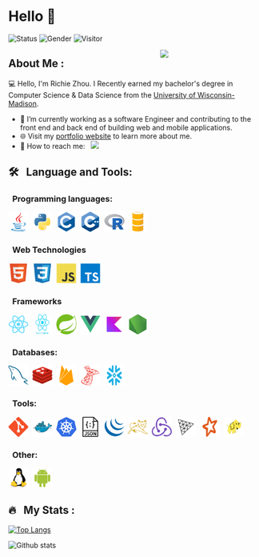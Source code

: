 # Hello :wave:

![Status](https://img.shields.io/badge/status-up-brightgreen) 
![Gender](https://img.shields.io/badge/gender-%F0%9F%A4%B5-lightgrey) 
![Visitor](https://komarev.com/ghpvc/?username=arunike&color=c770f0)

<img align='right' src='https://octodex.github.com/images/codercat.jpg' width='200'>

## About Me :
<!-- :computer: Hello, I'm Richie Zhou. Currently, I'm pursuing my master's in Computer Science at <a href="https://www.cs.columbia.edu/" target="blank">Columbia University</a>. Previously, I earned my bachelor's degree in Computer Science & Data Science from the <a href="https://cdis.wisc.edu/" target="blank">University of Wisconsin-Madison</a>. -->
:computer: Hello, I'm Richie Zhou. I Recently earned my bachelor's degree in Computer Science & Data Science from the <a href="https://cdis.wisc.edu/" target="blank">University of Wisconsin-Madison</a>.

- :office: I’m currently working as a software Engineer and contributing to the front end and back end of building web and mobile applications.
- :globe_with_meridians: Visit my <a href="https://arunike.github.io/" target="blank">portfolio website</a> to learn more about me. 
- :email: How to reach me: &nbsp; <a href="https://www.linkedin.com/in/richiezhou"><img src="https://img.shields.io/badge/linkedin-%230077B5.svg?&style=for-the-badge&logo=linkedin&logoColor=white" /></a>

## 🛠 &nbsp; Language and Tools:

### &nbsp; Programming languages:
<p> 
    <img src="https://github.com/devicons/devicon/blob/master/icons/java/java-original.svg" title="Java" alt="java" width="40" height="40"/>&nbsp;
    <img src="https://github.com/devicons/devicon/blob/master/icons/python/python-original.svg" title="Python" alt="python" width="40" height="40"/>&nbsp;
    <img src="https://github.com/devicons/devicon/blob/master/icons/c/c-original.svg" title="C" alt="c" width="40" height="40"/>&nbsp;
    <img src="https://github.com/devicons/devicon/blob/master/icons/cplusplus/cplusplus-original.svg" title="C++" alt="cpp" width="40" height="40"/>&nbsp;
    <img src="https://github.com/devicons/devicon/blob/master/icons/r/r-original.svg" title="R" alt="r" width="40" height="40"/>&nbsp;
    <img src="https://github.com/arunike/arunike.github.io/blob/main/src/assets/imgs/techstack/sql.png" title="SQL" alt="sql" width="40" height="40"/>&nbsp;
</p>

### &nbsp; Web Technologies
<p>
    <img src="https://github.com/devicons/devicon/blob/master/icons/html5/html5-original.svg" title="HTML5" alt="html" width="40" height="40"/>&nbsp;
    <img src="https://github.com/devicons/devicon/blob/master/icons/css3/css3-original.svg"  title="CSS3" alt="css" width="40" height="40"/>&nbsp;
    <img src="https://github.com/devicons/devicon/blob/master/icons/javascript/javascript-original.svg" title="JavaScript" alt="javascript" width="40" height="40"/>&nbsp;
    <img src="https://github.com/devicons/devicon/blob/master/icons/typescript/typescript-original.svg" title="TypeScript" alt="typescript" width="40" height="40"/>&nbsp;
</p>

### &nbsp; Frameworks
<p>
    <img src="https://github.com/devicons/devicon/blob/master/icons/react/react-original.svg" title="React" alt="react" width="40" height="40"/>&nbsp;
    <img src="https://github.com/arunike/arunike.github.io/blob/main/src/assets/imgs/techstack/react-native.png" title="React Native" alt="react native" width="40" height="40"/>&nbsp;
    <img src="https://github.com/devicons/devicon/blob/master/icons/spring/spring-original.svg" title="Spring Boot" alt="spring boot" width="40" height="40"/>&nbsp;
    <img src="https://github.com/devicons/devicon/blob/master/icons/vuejs/vuejs-original.svg" title="Vue" alt="vue" width="40" height="40"/>&nbsp;
    <img src="https://github.com/devicons/devicon/blob/master/icons/kotlin/kotlin-original.svg" title="Kotlin" alt="kotlin" width="40" height="40"/>&nbsp;
    <img src="https://github.com/devicons/devicon/blob/master/icons/nodejs/nodejs-original.svg" title="NodeJS" alt="nodejs" width="40" height="40"/>&nbsp;
</p>

### &nbsp; Databases:
<p>
    <img src="https://github.com/devicons/devicon/blob/master/icons/mysql/mysql-original.svg" title="Mysql" alt="mysql" width="40" height="40"/>&nbsp;
    <img src="https://github.com/devicons/devicon/blob/master/icons/redis/redis-original.svg" title="Redis" alt="redis" width="40" height="40"/>&nbsp;
    <img src="https://github.com/devicons/devicon/blob/master/icons/firebase/firebase-plain.svg" title="Firebase" alt="firebase" width="40" height="40"/>&nbsp;
    <img src="https://github.com/devicons/devicon/blob/master/icons/microsoftsqlserver/microsoftsqlserver-plain.svg" title="Sql Server" alt="sql server" width="40" height="40"/>&nbsp;
    <img src="https://github.com/arunike/arunike.github.io/blob/main/src/assets/imgs/techstack/snowflake.png" title="Snowflake" alt="snowflake" width="40" height="40"/>&nbsp;
</p>

### &nbsp; Tools:
<p>
    <img src="https://github.com/devicons/devicon/blob/master/icons/git/git-original.svg" title="Git" alt="git" width="40" height="40"/>&nbsp;
    <img src="https://github.com/devicons/devicon/blob/master/icons/docker/docker-original.svg" title="Docker" alt="docker" width="40" height="40"/>&nbsp;
    <img src="https://github.com/devicons/devicon/blob/master/icons/kubernetes/kubernetes-plain.svg" title="Kubernetes" alt="k8s" width="40" height="40"/>&nbsp;
    <img src="https://github.com/arunike/arunike.github.io/blob/main/src/assets/imgs/techstack/json.png" title="JSON" alt="json" width="40" height="40"/>&nbsp;
    <img src="https://github.com/devicons/devicon/blob/master/icons/jquery/jquery-original.svg" title="JQuery" alt="jquery" width="40" height="40"/>&nbsp;
    <img src="https://github.com/devicons/devicon/blob/master/icons/tomcat/tomcat-line.svg" title="Tomcat" alt="tomcat" width="40" height="40"/>&nbsp;
    <img src="https://github.com/devicons/devicon/blob/master/icons/redux/redux-original.svg" title="Redux" alt="redux" width="40" height="40"/>&nbsp;
    <img src="https://github.com/devicons/devicon/blob/master/icons/threejs/threejs-original.svg" title="ThreeJS" alt="threeJS" width="40" height="40"/>&nbsp;
    <img src="https://github.com/arunike/arunike.github.io/blob/main/src/assets/imgs/techstack/spark.png" title="Spark" alt="spark" width="40" height="40"/>&nbsp;
    <img src="https://github.com/arunike/arunike.github.io/blob/main/src/assets/imgs/techstack/hdfs.png" title="HDFS" alt="HDFS" width="40" height="40"/>&nbsp; 
    <!-- <img src="https://github.com/arunike/arunike.github.io/blob/main/src/assets/imgs/techstack/cassandra.png" title="Cassandra" alt="Cassandra" width="40" height="40"/>&nbsp;
    <img src="https://github.com/arunike/arunike.github.io/blob/main/src/assets/imgs/techstack/kafka.png" title="Kafka" alt="Kafka" width="40" height="40"/>&nbsp; -->
</p>

### &nbsp; Other:
<p>
    <img src="https://github.com/devicons/devicon/blob/master/icons/linux/linux-original.svg" title="Linux" alt="Linux" width="40" height="40"/>&nbsp;
    <img src="https://github.com/devicons/devicon/blob/master/icons/android/android-original.svg" title="Android" alt="Android" width="40" height="40"/>&nbsp;
</p>

## :fire: &nbsp; My Stats :
[![Top Langs](https://github-readme-stats.vercel.app/api/top-langs/?username=arunike&layout=compact&langs_count=8&hide=assembly,makefile,perl,m4,lua,dtrace,shell,html)](https://github.com/anuraghazra/github-readme-stats)

![Github stats](https://github-readme-stats.vercel.app/api?username=arunike&show_icons=true)